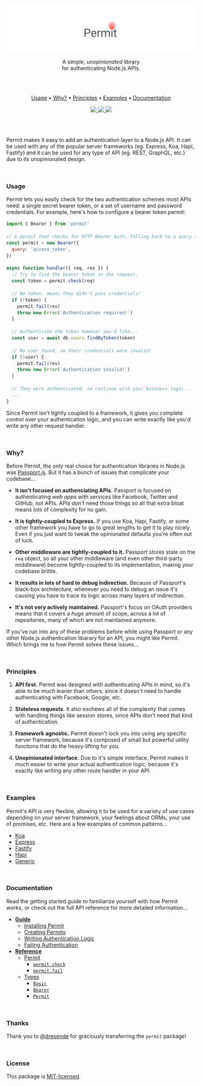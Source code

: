 <p align="center">
  <a href="#"><img src="./docs/images/banner.png" /></a>
</p>

<p align="center">
  A simple, <em>unopinionated</em> library <br/>
  for authenticating Node.js APIs.
</p>
<br/>
<br/>

<p align="center">
  <a href="#usage">Usage</a> •
  <a href="#why">Why?</a> •
  <a href="#principles">Principles</a> •
  <a href="#examples">Examples</a> •
  <a href="#documentation">Documentation</a>
</p>

<p align="center">
  <a href="https://travis-ci.org/ianstormtaylor/permit">
    <img src="https://travis-ci.org/ianstormtaylor/permit.svg?branch=master">
  </a>
  <a href="./package.json">
    <img src="https://img.shields.io/npm/v/permit.svg?maxAge=300&label=version&colorB=007ec6&maxAge=300">
  </a>
  <a href="./License.md">
    <img src="https://img.shields.io/npm/l/slate.svg?maxAge=300">
  </a>
</p>

<br/>
<br/>

Permit makes it easy to add an authentication layer to a Node.js API. It can be used with any of the popular server frameworks (eg. Express, Koa, Hapi, Fastify) and it can be used for any type of API (eg. REST, GraphQL, etc.) due to its unopinionated design.

<br/>

### Usage

Permit lets you easily check for the two authentication schemes most APIs need: a single secret bearer token, or a set of username and password credentials. For example, here's how to configure a bearer token permit:

```js
import { Bearer } from 'permit'

// A permit that checks for HTTP Bearer Auth, falling back to a query string.
const permit = new Bearer({
  query: 'access_token',
})

async function handler({ req, res }) {
  // Try to find the bearer token in the request.
  const token = permit.check(req)

  // No token, means they didn't pass credentials!
  if (!token) {
    permit.fail(res)
    throw new Error(`Authentication required!`)
  }

  // Authenticate the token however you'd like...
  const user = await db.users.findByToken(token)

  // No user found, so their credentials were invalid!
  if (!user) {
    permit.fail(res)
    throw new Error(`Authentication invalid!`)
  }

  // They were authenticated, so continue with your business logic...
  ...
}
```

Since Permit isn't tightly coupled to a framework, it gives you complete control over your authentication logic, and you can write exactly like you'd write any other request handler.

<br/>

### Why?

Before Permit, the only real choice for authentication libraries in Node.js was [Passport.js](http://www.passportjs.org/). But it has a bunch of issues that complicate your codebase...

* **It isn't focused on authenciating APIs.** Passport is focused on authenticating _web apps_ with services like Facebook, Twitter and GitHub, not APIs. APIs don't need those things so all that extra bloat means _lots_ of complexity for no gain.

* **It is tightly-coupled to Express.** If you use Koa, Hapi, Fastify, or some other framework you have to go to great lengths to get it to play nicely. Even if you just want to tweak the opinionated defaults you're often out of luck.

* **Other middleware are tightly-coupled to it.** Passport stores state on the `req` object, so all your other middleware (and even other third-party middleware) become tightly-coupled to its implementation, making your codebase brittle.

* **It results in lots of hard to debug indirection.** Because of Passport's black-box architecture, whenever you need to debug an issue it's causing you have to trace its logic across many layers of indirection.

* **It's not very actively maintained.** Passport's focus on OAuth providers means that it covers a _huge_ amount of scope, across a lot of repositories, many of which are not maintained anymore.

If you've run into any of these problems before while using Passport or any other Node.js authentication libarary for an API, you might like Permit. Which brings me to how Permit solves these issues...

<br/>

### Principles

1. **API first.** Permit was designed with authenticating APIs in mind, so it's able to be _much_ leaner than others, since it doesn't need to handle authenticating with Facebook, Google, etc.

2. **Stateless requests.** It also eschews all of the complexity that comes with handling things like session stores, since APIs don't need that kind of authentication.

3. **Framework agnostic.** Permit doesn't lock you into using any specific server framework, because it's composed of small but powerful utility functions that do the heavy-lifting for you.

4. **Unopinionated interface.** Due to it's simple interface, Permit makes it much easier to write your actual authentication logic, because it's exactly like writing any other route handler in your API.

<br/>

### Examples

Permit's API is very flexible, allowing it to be used for a variety of use cases depending on your server framework, your feelings about ORMs, your use of promises, etc. Here are a few examples of common patterns...

* [Koa](./examples/koa.js)
* [Express](./examples/express.js)
* [Fastify](./examples/fastify.js)
* [Hapi](./examples/hapi.js)
* [Generic](./examples/generic.js)

<br/>

### Documentation

Read the getting started guide to familiarize yourself with how Permit works, or check out the full API reference for more detailed information...

* [**Guide**](./docs/guide.md)
  * [Installing Permit](./docs/guide.md#installing-permit)
  * [Creating Permits](./docs/guide.md#creating-permits)
  * [Writing Authentication Logic](./docs/guide.md#writing-authentication-logic)
  * [Failing Authentication](./docs/guide.md#failing-authentication)
* [**Reference**](./docs/reference.md)
  * [Permit](./docs/reference.md#permit)
    * [`permit.check`](./docs/reference.md#permit-check)
    * [`permit.fail`](./docs/reference.md#permit-fail)
  * [Types](./docs/reference.md#types)
    * [`Basic`](./docs/reference.md#basic)
    * [`Bearer`](./docs/reference.md#bearer)
    * [`Permit`](./docs/reference.md#permit2)

<br/>

### Thanks

Thank you to [@dresende](https://github.com/dresende) for graciously transferring the `permit` package!

<br/>

### License

This package is [MIT-licensed](./License.md).
